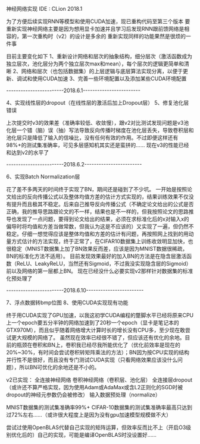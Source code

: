 神经网络实现
IDE : CLion 2018.1

为了方便后续实现RNN等模型和使用CUDA加速，现已重构代码至第三个版本
要重新实现神经网络主要是因为想用显卡加速并且学习后发现RNN跟前馈网络是相容的，第一次重构时（v2）的设计是多余的
重新实现同样的功能果然是很烦的一件事

目前主要变化如下
1、重新设计网络和层次的抽象结构，细分层次（激活函数成为独立层次，池化层分为两个独立层次max和mean），每个层次的逻辑更简单和清晰
2、网络和层次（也包括数据集）的上层逻辑与底层算法实现分离，以便于更新、调试和使用CUDA加速
3、完善一些环境配置以及添加某些CUDA环境配置

------------------------2018.6.1------------------------

4、实现线性层的dropout（在线性层的激活后加上Dropout层）
5、修复池化层错误

上次提交时v3的效果差（准确率较低、收敛慢），跟v2对比测试发现问题是v3池化层一个错（脑）误（抽）写法导致反向传播时梯度在池化层丢失，导致卷积层和池化层只是降低了输入的信噪比，没有任何有效的作用。不过即便这样还有98%+的测试集准确率，可见多层感知机其实还是蛮拼的……
现在v3的性能已经和达到v2的水平了

------------------------2018.6.2------------------------

6、实现Batch Normalization层

花了差不多两天的时间终于实现了BN，期间还是碰到了不少坑。
一开始是按照论文给出的反向传播公式以及整体均值方差的估计方式实现的，结果训练效果不仅没有提升而且极其不稳定。后来自己推导反向传播公式（不确定论文给出的公式是否正确，我的推导思路跟论文的不一样，结果也是不一样的，但我按照论文的思路推导也发现了一点问题，要得到论文给出的结果，必须在求标准化后的x对输入x的偏导时将均值和方差当做常数，但我认为这是不应该的）又实现了一遍，但仍然不稳定。仔细一想觉得应该是整体均值和方差的估计有问题，再按照网上找到的用动量方式估计的方法实现，终于正常了，在CIFAR10数据集上训练收敛明显加快，也很稳定（MNIST数据集上加了BN效果反而差，应该是因为MNIST数据很稀疏，BN的标准化方法不适用）。
目前发现效果最好的加入BN的方法是在隐含层激活函数（ReLU、LeakyReLU，当然还有Sigmoid，不过我没实现隐含层的Sigmoid）前以及网络的第一层都上BN。
现在已经没什么必要实现v2那样针对数据集的标准化预处理了

------------------------2018.6.10------------------------

7、浮点数据转bmp位图
8、使用CUDA实现现有功能

终于用CUDA实现了GPU加速，以我这初学CUDA编程的蹩脚水平已经将原来CPU上一个epoch要五分半钟的网络加速到了20秒一个epoch（显卡是笔记本的GTX970M），而且似乎随着网络增大计算时长的增长没有CPU多，至少现在敢尝试更大规模的网络了。
虽然现在效率已经很不错了，但应该还有优化的余地。目前的瓶颈在卷积和BN上，卷积我已经尽我所能优化了（优化前效率是现在的20%~30%，有时间会尝试卷积转矩阵乘法的方法）；BN因为按CPU实现的结构并行性不是很好，而且没有专门测试CUDA实现（只看网络效果应该没什么问题），所以BN可优化的余地还是不小的。


v2已实现：
全连接神经网络
卷积神经网络（卷积层、池化层）
全连接层dropout（或许还不算严格实现，因为使用Adam或AdaMax或含L2正则化的SGD时被dropout的神经元参数仍会被修改）
输入数据预处理（normalize）

MNIST数据集的测试集准确率99%+
CIFAR-10数据集的测试集准确率最高只达到过72%左右……（或许很大程度上是因为没有gpu加速模型规模做不大）

尝试过使用OpenBLAS代替自己实现的矩阵运算，但效率反而比不上（开启O3级别优化后的）自己的实现，可能是编译OpenBLAS时没设置好……
